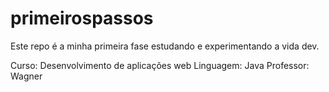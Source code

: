 # primeirospassos
Este repo é a minha primeira fase estudando e experimentando a vida dev. 

Curso: Desenvolvimento de aplicações web
Linguagem: Java
Professor: Wagner